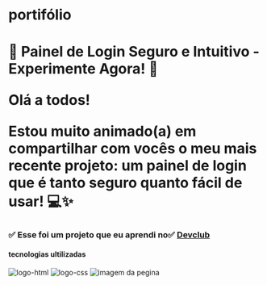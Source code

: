 <h1>portifólio<h1>

<p>🔐 Painel de Login Seguro e Intuitivo - Experimente Agora! 🔐

Olá a todos!

Estou muito animado(a) em compartilhar com vocês o meu mais recente projeto: um painel de login que é tanto seguro quanto fácil de usar! 💻✨ <p>

<h3>✅ Esse foi um projeto que eu aprendi no✅ <a href="https://rodolfomori.com.br/devclub/">Devclub</a></h3>
<h4>tecnologias ultilizadas</h4>
 <img src="https://img.shields.io/badge/HTML5-E34F26?style=for-the-badge&logo=html5&logoColor=white" alt="logo-html" />
 <img src="https://img.shields.io/badge/CSS3-1572B6?style=for-the-badge&logo=css3&logoColor=white" alt="logo-css" />


 <img src="" alt="imagem da pegina" />
